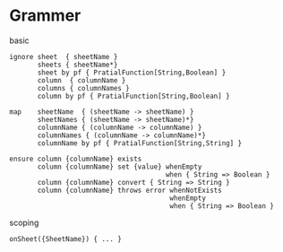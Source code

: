 


# Grammer

basic

    ignore sheet  { sheetName }
           sheets { sheetName*}
           sheet by pf { PratialFunction[String,Boolean] }
           column  { columnName }
           columns { columnNames }
           column by pf { PratialFunction[String,Boolean] }

    map    sheetName  { (sheetName -> sheetName) }
           sheetNames { (sheetName -> sheetName)*}
           columnName { (columnName -> columnName) }
           columnNames { (columnName -> columnName)*}
           columnName by pf { PratialFunction[String,String] }

    ensure column {columnName} exists
           column {columnName} set {value} whenEmpty
                                           when { String => Boolean }
           column {columnName} convert { String => String }
           column {columnName} throws error whenNotExists
                                            whenEmpty
                                            when { String => Boolean }

scoping

    onSheet({SheetName}) { ... }

